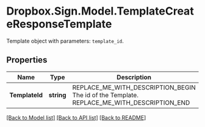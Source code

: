 # Dropbox.Sign.Model.TemplateCreateResponseTemplate
Template object with parameters: `template_id`.

## Properties

Name | Type | Description | Notes
------------ | ------------- | ------------- | -------------
**TemplateId** | **string** | REPLACE_ME_WITH_DESCRIPTION_BEGIN The id of the Template. REPLACE_ME_WITH_DESCRIPTION_END | [optional] 

[[Back to Model list]](../README.md#documentation-for-models) [[Back to API list]](../README.md#documentation-for-api-endpoints) [[Back to README]](../README.md)

